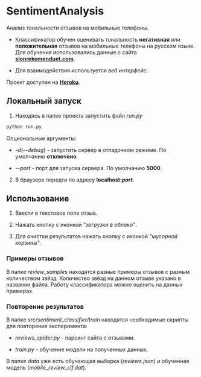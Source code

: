 # SentimentAnalysis

Анализ тональности отзывов на мобильные телефоны.

- Классификатор обучен оценивать тональность __негативная__ или __положительная__ отзывов на мобильные телефоны на русском языке. Для обучения использовались данные с сайта [**slonrekomenduet.com**](https://slonrekomenduet.com).

- Для взаимодействия используется _веб интерфейс_.

Проект доступен на [**Heroku**](https://mobile-reviews-sentiment.herokuapp.com/).

##  Локальный запуск

1) Находясь в папке проекта запустить файл _run.py_

```python
python run.py
```

Опциональные аргументы:

- *-d*(*--debug*) - запустить сервер в отладочном режиме. По умолчанию **отключено**.

- *--port* - порт для запуска сервера. По умолчанию **5000**.

2) В браузере передти по адресу **localhost:*port***.

## Использование

1) Ввести в текстовое поле отзыв.

2) Нажать кнопку с иконкой *"загрузки в облако"*.

3) Для очистки результатов нажать кнопку с иконкой *"мусорной корзины"*.

### Примеры отзывов

В папке *review_samples* находятся разные примеры отзывов с разным количеством звёзд. Количество звёзд на данном отзыве указано в названии файла. Работу классификатора можно оценить на данных примерах.

### Повторение результатов

В папке *src/sentiment_classifier/train* находятся необходимые скрипты для повторения эксперимента:

- *reviews_spider.py* - парсинг сайта с отзывами.

- *train.py* - обучение модели на полученных данных.

В папке *data* уже есть обучающая выборка (*reviews.json*) и обученная модель (*mobile_review_clf.dat*).
